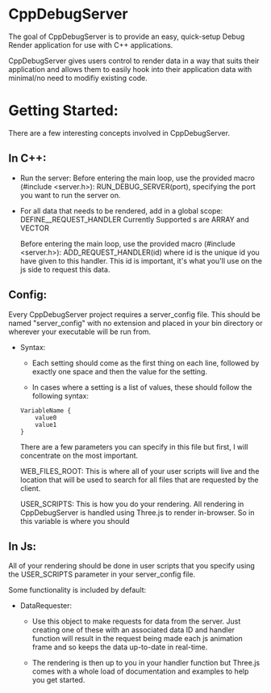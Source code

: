# CppDebugServer
 
The goal of CppDebugServer is to provide an easy, quick-setup Debug Render application for use with C++ applications.

CppDebugServer gives users control to render data in a way that suits their application and allows them to easily hook into their application data with minimal/no need to modifiy existing code. 

# Getting Started:

There are a few interesting concepts involved in CppDebugServer.
## In C++:
* Run the server: 
    Before entering the main loop, use the provided macro (#include <server.h>): RUN_DEBUG_SERVER(port), specifying the port you want to run the server on.

* For all data that needs to be rendered,
    add in a global scope:
        DEFINE_<ContentType>_REQUEST_HANDLER 
        Currently Supported <ContentType>s are ARRAY and VECTOR

    Before entering the main loop, use the provided macro (#include <server.h>): 
    ADD_REQUEST_HANDLER(id) where id is the unique id you have given to this handler. This id is important, it's what you'll use on the js side to request this data.

## Config: 
Every CppDebugServer project requires a server_config file.
This should be named "server_config" with no extension and placed in your bin directory or wherever your executable will be run from.
    
* Syntax:
    * Each setting should come as the first thing on each line, followed by exactly one space and then the value for the setting.

    * In cases where a setting is a list of values, these should follow the following syntax: <br />
     ```
     VariableName {
         value0
         value1
     }
     ```

    There are a few parameters you can specify in this file but first, I will concentrate on the most important.

    WEB_FILES_ROOT: This is where all of your user scripts will live and the location that will be used to search for all files that are requested by the client.

    USER_SCRIPTS: This is how you do your rendering. All rendering in CppDebugServer is handled using Three.js to render in-browser. So in this variable is where you should

## In Js:
All of your rendering should be done in user scripts that you specify using the USER_SCRIPTS parameter in your server_config file.

Some functionality is included by default:

* DataRequester:
    * Use this object to make requests for data from the server.
    Just creating one of these with an associated data ID and handler function will result in the request being made each js animation frame and so keeps the data up-to-date in real-time.

    * The rendering is then up to you in your handler function but Three.js comes with a whole load of documentation and examples to help you get started.
